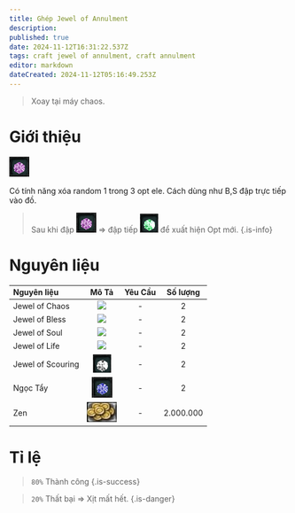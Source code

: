 ```yaml
---
title: Ghép Jewel of Annulment
description: 
published: true
date: 2024-11-12T16:31:22.537Z
tags: craft jewel of annulment, craft annulment
editor: markdown
dateCreated: 2024-11-12T05:16:49.253Z
---
```


> Xoay tại máy chaos.

# Giới thiệu

![jewel-of-annulment](/assets/jewels/jewel-of-annulment.png)


Có tính năng xóa random 1 trong 3 opt ele. Cách dùng như B,S đập trực tiếp vào đồ.

> Sau khi đập ![jewel-of-annulment](/assets/jewels/jewel-of-annulment.png) => đập tiếp ![jewel-of-augmentation.gif](/assets/jewels/jewel-of-augmentation.gif) để xuất hiện Opt mới.
{.is-info}

# Nguyên liệu

| Nguyên liệu | Mô Tả | Yêu Cầu | Số lượng |
|:------------|:----:|:--------:|:---------:|
| Jewel of Chaos | ![](https://mu0rs.com/item_images/12/15.gif) | - | 2 |
| Jewel of Bless | ![](https://mu0rs.com/item_images/14/13.gif) | - | 2 |
| Jewel of Soul | ![](https://mu0rs.com/item_images/14/14.gif) | - | 2 |
| Jewel of Life | ![](https://mu0rs.com/item_images/14/16.gif) | - | 2 |
| Jewel of Scouring | ![jewel-of-scouring.gif](/assets/jewels/jewel-of-scouring.gif) | - | 2 |
| Ngọc Tẩy | ![](/assets/jewels/ngoc-tay.png) | - | 2 |
| Zen | ![zen.png](/assets/zen.png) | - | 2.000.000 |

# Tỉ lệ

> `80%` Thành công
{.is-success}

> `20%` Thất bại => Xịt mất hết.
{.is-danger}